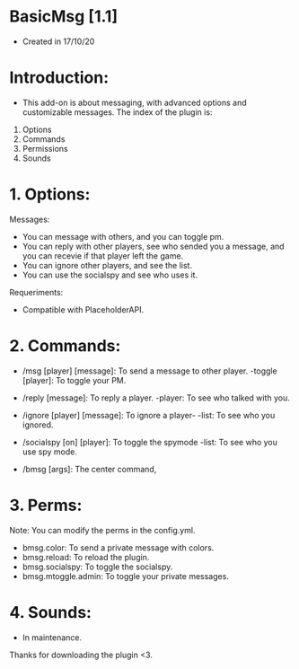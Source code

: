 # BasicMsg [1.1]
- Created in 17/10/20


# Introduction:

- This add-on is about messaging, with advanced options and customizable messages. The index of the plugin is:

1. Options
2. Commands
3. Permissions
4. Sounds

# 1. Options:

Messages:

- You can message with others, and you can toggle pm.
- You can reply with other players, see who sended you a message, and you can recevie if that player left the game.
- You can ignore other players, and see the list.
- You can use the socialspy and see who uses it.

Requeriments:
- Compatible with PlaceholderAPI.

# 2. Commands:

- /msg [player] [message]: To send a message to other player.
-toggle [player]: To toggle your PM.

- /reply [message]: To reply a player.
-player: To see who talked with you.

- /ignore [player] [message]: To ignore a player-
-list: To see who you ignored.

- /socialspy [on] [player]: To toggle the spymode
-list: To see who you use spy mode.

- /bmsg [args]: The center command,

# 3. Perms:

Note: You can modify the perms in the config.yml.
- bmsg.color: To send a private message with colors.
- bmsg.reload: To reload the plugin.
- bmsg.socialspy: To toggle the socialspy.
- bmsg.mtoggle.admin: To toggle your private messages.

# 4. Sounds:
- In maintenance.

Thanks for downloading the plugin <3.

